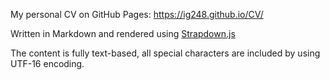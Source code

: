 My personal CV on GitHub Pages: https://ig248.github.io/CV/

Written in Markdown and rendered using [Strapdown.js](http://strapdownjs.com/)

The content is fully text-based, all special characters are included by using UTF-16 encoding.
